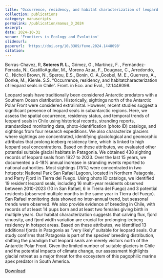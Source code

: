 ```yaml
---
title: "Occurrence, residency, and habitat characterization of leopard seals in Chile"
collection: publications
category: manuscripts
permalink: /publication/manus_3_2024
excerpt:
date: 2024-10-31
venue: 'Frontiers in Ecology and Evolution'
slidesurl: 
paperurl: 'https://doi.org/10.3389/fevo.2024.1448098'
citation: 
---
```


Borras-Chavez, R, **Soteres R. L.**, Gómez, G., Martínez, F. , Fernández-Ferrada, N., CastilloAguilar, M., Moreno Azua, F., Dougnac, C., Arredondo, C., Nicholi Brown, N., Sperou, E.S., Bonin, C. A.,Goebel, M. E., Guerrero, A., Donke, M., Kienle. S.S. “Occurrence, residency, and habitatcharacterization of leopard seals in Chile”. Front. in Eco. and Evol., 12:1448098.

Leopard seals have traditionally been considered Antarctic predators with a Southern Ocean distribution. Historically, sightings north of the Antarctic Polar Front were considered extralimital. However, recent studies suggest a significant presence of leopard seals in subantarctic regions. Here, we assess the spatial occurrence, residency status, and temporal trends of leopard seals in Chile using historical records, stranding reports, standardized monitoring data, photo-identification (photo ID) catalogs, and sightings from four research expeditions. We also characterize glaciers where sightings are concentrated, identifying glaciological and geomorphic attributes that prolong iceberg residency time, which is linked to high leopard seal concentrations. Based on these attributes, we evaluated other potential suitable glacial habitats in Patagonia. We obtained 438 sighting records of leopard seals from 1927 to 2023. Over the last 15 years, we documented a 4-18% annual increase in stranding events reported to national authorities. Most sightings (75%) were concentrated in two hotspots: National Park San Rafael Lagoon, located in Northern Patagonia, and Parry Fjord in Tierra del Fuego. Using photo ID catalogs, we identified 19 resident leopard seals, including 16 multi-year residents observed between 2010-2023 (10 in San Rafael, 6 in Tierra del Fuego) and 3 potential residents (observed multiple months in the same year in Tierra del Fuego). San Rafael monitoring data showed no inter-annual trend, but seasonal trends were observed. We also provide evidence of breeding in Chile, with records of at least 14 pups born and at least two females giving birth in multiple years. Our habitat characterization suggests that calving flux, fjord sinuosity, and fjord width variation are crucial for prolonging iceberg residency in hotspot areas. Based on these attributes, we identified 13 additional fjords in Patagonia as “very likely” suitable for leopard seals. Our study confirms that Patagonia is part of the species’ breeding distribution, shifting the paradigm that leopard seals are merely visitors north of the Antarctic Polar Front. Given the limited number of suitable glaciers in Chile and the potential impacts of climate change, our assessment highlights glacial retreat as a major threat for the ecosystem of this pagophilic marine apex predator in South America.

[Download](https://doi.org/10.3389/fevo.2024.1448098)
